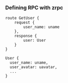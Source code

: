 ### Defining RPC with zrpc

```
route GetUser {
    request {
        user_name: uname
    },
    response {
        user: User
    }
}
```
```
User {
  user_name: uname,
  user_avatar: uavatar,
  ...
}
```
